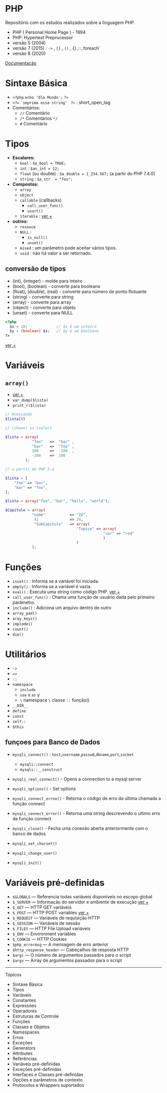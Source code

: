 #  PHP
Repositório com os estudos realizados sobre a linguagem PHP.

- PHP ( Personal Home Page )  - 1994
- PHP: Hypertext Preprocessor
- versão 5 (2004)
- versão 7 (2015) : `->` ,  `[]` , `()` , {}` , `::` , `foreach`
- versão 8 (2020)

[Documentação](https://www.php.net/manual/pt_BR/)

# Sintaxe Básica
- `<?php` `echo 'Ola Mundo';` `?>`
- `<?=` `'imprima essa string' ` `?>` : short_open_tag
- Comentários:
  - `//` Comentário
  - `/*` Comentários `*/`
  - `#` Comentário


# Tipos
- **Escalares:**
  - `bool` : `$a_bool = TRUE;`
  - `int` : `$an_int = 12;`
  - `float` (ou double) : `$a_double = 1_234.567;` (a partir do PHP 7.4.0)
  - `string` : `$a_str  = "foo";`
- **Compostos:**
  - `array`
  - `object`
  - `callable` (callbacks) 
    - `call_user_func()`
    - `usort()`
  - `iterable` : [ver +](https://www.php.net/manual/pt_BR/language.types.iterable.php)
- **outros:**
  - `resouce`
  - `NULL` : 
    - `is_null()` 
    - `unset()`
  - `mixed` : um parâmetro pode aceitar vários tipos.
  - `void` : não há valor a ser retornado.

## conversão de tipos

- (int), (integer) - molde para inteiro
- (bool), (boolean) - converte para booleano
- (float), (double), (real) - converte para número de ponto flutuante
- (string) - converte para string
- (array) - converte para array
- (object) - converte para objeto
- (unset) - converte para NULL

~~~PHP
<?php
  $x = 10;             // $x é um inteiro
  $y = (boolean) $x;   // $y é um booleano
?>
~~~
[ver +](https://www.php.net/manual/pt_BR/language.types.type-juggling.php#language.types.typecasting)




# Variáveis

## `array()` 
- [ver +](https://www.php.net/manual/pt_BR/language.types.array.php)
- `var_dump($lista)`
- `print_r($lista)`

~~~PHP
// Acessando
$lista[0]
~~~

~~~PHP
// (chave) => (valor)

$lista = array(
            "foo"   =>  "bar" ,
            "bar"   =>  "foo" ,
            100     =>  -100  ,
            -100    =>  100   
         );
~~~

~~~PHP
// a partir do PHP 5.4

$lista = [
    "foo" => "bar",
    "bar" => "foo",
];
~~~

~~~PHP
$lista = array("foo", "bar", "hello", "world");
~~~

~~~PHP
$Capitulo = array(
            "nome"           => "Zé",
             42              => 24,
             "SubCapitulo"   => array(
                                "Topico" => array(
                                            "cor" => "red"
                                            )
                                )
            );
~~~


# Funções
- `isset()` : Informa se a variável foi iniciada.
- `empty()` : Informa se a variável é vazia.
- `eval()` : Executa uma string como código PHP. [ver +](https://www.php.net/manual/pt_BR/function.eval.php)
- `call_user_func()` : Chama uma função de usuário dada pelo primeiro parâmetro.
- `include()` : Adiciona um arquivo dentro de outro
- `array_pad()`
- `aray_keys()`
- `implode()`
- `count()`
- `die()`


# Utilitários
- `->`
- `=>`
- `::`
- `namespace`
  - `include` 
  - `use` x `as` y
  - `\` namespace `\` classe `::` função() 
- `__DIR__`
- `define`
- `const`
- `self::`
- `$this`


## funçoes para Banco de Dados
- `mysqli_connect()` : `host`,`username`,`passwd`,`dbname`,`port`,`socket`
  - `mysqli::connect`
  - `mysqli::__construct`
- `mysqli_real_connect()` - Opens a connection to a mysql server
- `mysqli_options()` - Set options
- `mysqli_connect_errno()` - Retorna o código de erro da ultima chamada a função connect
- `mysqli_connect_error()` - Retorna uma string descrevendo o ultimo erro da função connect
- `mysqli_close()` - Fecha uma conexão aberta anteriormente com o banco de dados

- `mysqli_set_charset()`
- `mysqli_change_user()`
- `mysqli_init()`

# Variáveis pré-definidas
- `$GLOBALS` — Referencia todas variáveis disponíveis no escopo global
- `$_SERVER` — Informação do servidor e ambiente de execução [ver +](https://www.php.net/manual/pt_BR/reserved.variables.server.php)
- `$_GET` — HTTP GET variáveis
- `$_POST` — HTTP POST variables [ver +](https://www.php.net/manual/pt_BR/language.variables.external.php)
- `$_REQUEST` — Variáveis de requisição HTTP 
- `$_SESSION` — Variáveis de sessão
- `$_FILES` — HTTP File Upload variáveis
- `$_ENV` — Environment variables
- `$_COOKIE` — HTTP Cookies
- `$php_errormsg` — A mensagem de erro anterior
- `$http_response_header` — Cabeçalhos de resposta HTTP
- `$argc` — O número de argumentos passados para o script
- `$argv` — Array de argumentos passados para o script

----------
Tópicos
- Sintaxe Básica
- Tipos
- Variáveis
- Constantes
- Expressões
- Operadores
- Estruturas de Controle
- Funções
- Classes e Objetos
- Namespaces
- Erros
- Exceções
- Generators
- Attributes
- Referências
- Variáveis pré-definidas
- Exceções pré-definidas
- Interfaces e Classes pré-definidas
- Opções e parâmetros de contexto
- Protocolos e Wrappers suportados

